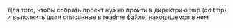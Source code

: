 
Для того, чтобы собрать проект нужно пройти в директрию tmp (cd tmp) и выполнить шаги описанные в readme файле, находящемся в нем

